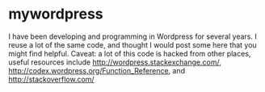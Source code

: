 mywordpress
===========

I have been developing and programming in Wordpress for several years. I reuse a lot of the same code, and thought I would post some here that you might find helpful. Caveat: a lot of this code is hacked from other places, useful resources include http://wordpress.stackexchange.com/, http://codex.wordpress.org/Function_Reference, and http://stackoverflow.com/ 

